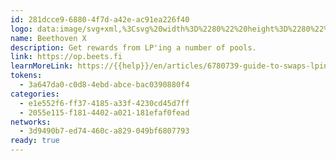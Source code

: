 ```yaml
---
id: 281dcce9-6880-4f7d-a42e-ac91ea226f40
logo: data:image/svg+xml,%3Csvg%20width%3D%2280%22%20height%3D%2280%22%20viewBox%3D%220%200%2080%2080%22%20fill%3D%22none%22%20xmlns%3D%22http%3A%2F%2Fwww.w3.org%2F2000%2Fsvg%22%3E%0A%3Cpath%20d%3D%22M55.5079%2054.3744L54.394%2055.5367L53.3468%2056.7465L52.1594%2057.8376L51.6375%2058.2409L50.7128%2058.9286L49.8336%2059L49.2382%2058.8101L48.289%2058.1458L46.9334%2057.1023L45.4378%2055.513L44.4886%2054.4456L43.063%2052.7852L41.711%2051.4568L40.9019%2050.935L40.2364%2050.674L39.5709%2050.8163L38.5026%2051.5042L37.9107%2052.121L36.8389%2053.0698L34.0613%2056.3194L32.944%2057.3394L32.352%2057.9562L31.2837%2058.7625L30.2855%2058.8338L29.1436%2058.2409L27.7216%2056.8651L26.0087%2055.086L24.9895%2053.9711L23.3748%2052.6665L22.352%2051.5517L22.0193%2050.9587L21.3328%2049.8913L21.2592%2048.895L22.0438%2047.8039L23.0875%2046.5942L24.0858%2045.4319L26.9369%2042.9175L27.8616%2041.8264L28.2679%2041.4231L28.9299%2040.2134L28.8599%2039.2172L28.0998%2038.3632L23.613%2033.9987L22.5902%2032.8839L21.9737%2032.2908L21.2137%2031.0337L21%2030.0374L21.711%2029.0174L22.2329%2028.3296L23.4203%2027.2384L24.5376%2026.3608L25.655%2025.3408L27.1751%2023.5143L28.4326%2022.4944L29.5744%2021.7353L30.5692%2021.6642L31.592%2022.3758L33.2767%2024.0362L35.3923%2026.3371L37.7671%2028.377L38.7163%2029.0412L39.3327%2029.3733L40.1418%2029.2309L40.9965%2028.6142L41.9948%2027.7366L42.9194%2026.6454L45.4869%2023.7278L47.1471%2022.0437L48.1454%2021.2846L48.9545%2021L49.5464%2021.0474L50.282%2021.6404L50.8284%2022.0437L51.7811%2023.1111L53.2767%2024.9613L54.3695%2026.005L56.0543%2027.3807L57.6235%2028.8988L58.2399%2029.7528L58.4536%2030.4881L58.2644%2031.2234L57.599%2032.1722L55.3432%2034.4731L54.2259%2035.4931L52.5622%2036.9163L51.7075%2037.9363L51.1856%2038.4818L50.6637%2039.4306L50.4746%2040.166L50.6883%2040.759L51.3047%2041.6129L52.9439%2043.2022L56.6708%2046.4281L57.6935%2047.5429L58.1699%2048.136L58.9299%2049.1322L59%2050.2708L58.408%2051.5517L57.2907%2052.714L55.5814%2054.3507L55.5079%2054.3744ZM28.0053%2027.0012L28.4816%2027.8551L28.5272%2027.2621L28.3135%2026.9301L27.9807%2027.0012H28.0053ZM25.035%2030.583V30.4407L24.7022%2030.3695V30.5118L24.9159%2030.7016L25.0595%2030.5593L25.035%2030.583ZM26.7688%2029.8951V29.6342H26.5096L26.366%2029.7765L26.4361%2029.8476V29.99L26.6498%2030.0611L26.7933%2029.9188L26.7688%2029.8951ZM27.767%2029.1361V28.9937H27.5079L27.4343%2029.0649V29.2072H27.697L27.767%2029.1361ZM27.2452%2029.9425V30.3458L27.5289%2030.6067L29.2627%2029.9188L27.578%2029.6105L27.2452%2029.9425ZM26.3905%2031.4843L26.5096%2031.0811L26.4361%2031.01L26.2224%2030.9388L25.9632%2031.1997V31.603L26.366%2031.4606L26.3905%2031.4843ZM29.2872%2028.0924V28.3533L29.5744%2028.4719L29.8336%2028.2109L29.5009%2028.0212L29.3117%2028.0924H29.2872ZM29.5009%2029.2309L29.1681%2028.8988L28.8354%2028.8277L28.9089%2029.4207L29.3818%2029.4918L29.5009%2029.2309ZM27.8616%2032.2671L28.5272%2032.3857L28.1944%2031.9113L27.648%2031.5081L27.578%2031.176L27.1016%2030.8439L27.4588%2031.5792H27.6024L27.8862%2032.2434L27.8616%2032.2671ZM27.0561%2032.1485L26.8424%2031.9587L26.4361%2032.1011L26.5096%2032.4332L26.6988%2032.5043L27.0315%2032.1722L27.0561%2032.1485ZM28.7163%2030.7253L28.7898%2031.1997H29.3363L29.2872%2031.7927L29.69%2031.2472L28.7408%2030.7253H28.7163ZM30.1173%2029.8476L30.0473%2030.1797L31.2592%2030.4407V30.2983L30.31%2029.7765L30.1173%2029.8476ZM30.6182%2031.9113L31.021%2031.2472L30.6182%2030.583H30.4746L30.4045%2030.5118L30.0718%2030.4407L29.8826%2030.7727L30.6428%2031.9113H30.6182ZM27.7426%2033.0973L28.3625%2033.548L28.2189%2033.1448L28.0053%2032.955L27.7426%2033.0973ZM31.662%2030.1797L31.6165%2030.9151L31.9702%2031.6504L32.303%2031.5792L32.5657%2030.9151L32.1629%2030.2509L31.6865%2030.1797H31.662ZM29.0981%2032.955H28.9545L28.8844%2033.1685L29.0981%2033.3582L29.3573%2033.2159L29.0981%2032.955ZM28.8599%2034.8289L28.5272%2034.6391L29.0491%2033.6903L27.9807%2033.975L28.3835%2034.7815L28.8599%2034.8526V34.8289ZM32.5412%2029.8239L33.1576%2030.9625L33.3012%2031.6267L32.7093%2032.2434L30.8318%2032.528L30.7128%2032.9313L30.9965%2033.4531L31.8756%2033.2397L31.8056%2032.9076L32.1383%2032.6941L32.7548%2033.2871L33.4903%2033.2159L33.6095%2032.955L33.4693%2032.6941L33.2067%2032.8364L32.993%2032.6467L33.6585%2031.4369L33.5884%2031.1048L33.9177%2030.4881L32.5657%2029.8476L32.5412%2029.8239ZM30.4991%2032.4569H30.2364L30.1664%2032.789L30.38%2032.9787L30.4991%2032.4332V32.4569ZM30.2609%2033.9275L30.5937%2033.8564L30.7373%2033.9987L31.8756%2033.9275V33.6666L30.0017%2033.548L29.8091%2034.0224L29.9527%2034.1647H30.2154L30.2855%2033.9513L30.2609%2033.9275ZM30.2154%2035.2084L30.0718%2034.9475L30.1419%2034.6154L29.8091%2034.4257H29.4063L28.6708%2035.3033L28.8144%2035.4456H30.0228L30.2154%2035.2321V35.2084ZM30.951%2034.4731L30.8774%2034.9475L30.5482%2035.161V35.4219H30.8074L31.3293%2034.8763V34.3308L30.9264%2034.4731H30.951ZM38.289%2046.3569L38.4081%2045.5505L38.8844%2045.2184L38.5517%2044.8863L38.0753%2045.0998L38.1454%2045.1709L37.8862%2045.0523L37.8161%2044.4593L38.0052%2044.3882L38.1243%2043.8426L37.8616%2043.724L37.5289%2043.9375L37.3853%2043.7952L37.4589%2043.724L37.1961%2043.4631L37.3853%2043.2496L37.3153%2043.0598L38.0508%2042.3245L38.3835%2042.5143L38.5271%2042.3719V42.111L38.3135%2042.0399L38.4571%2041.8976L38.3835%2041.4231L38.0508%2041.4943L37.718%2041.8264L37.5044%2041.6366V41.3757L37.8371%2041.1622V40.759L37.4833%2040.4269L37.7426%2040.0236L37.5534%2040.3557L38.2434%2041.0199L38.3835%2040.8776L38.3135%2040.5455L38.0508%2040.2846V39.6204L38.4326%2039.0748H38.8354L39.2382%2038.7902L39.5709%2038.8614V39.4069L39.5254%2039.4781H39.3818V39.6204L39.4519%2039.6916L39.7846%2039.6204L39.9982%2039.9525L39.3573%2041.4231L39.5464%2041.352L39.4763%2041.4231L39.4063%2041.6129L39.7391%2041.5417L39.8091%2041.4706V41.3283L39.7391%2041.2571H39.5955L40.2609%2040.7115H40.5237L41.2592%2041.1622L41.3293%2041.8976L41.8056%2041.9687L41.8756%2041.7552H42.1384L42.2785%2041.8738L42.8739%2041.6603L42.8004%2041.3283L40.3801%2040.0236L40.2364%2039.2172L40.7583%2038.1497L40.6182%2037.7465L40.1418%2037.6753L39.7391%2037.96L39.1191%2036.5605L38.4571%2036.9637L37.8371%2036.3707H37.697L37.7671%2036.181L38.2434%2035.9675L38.5026%2035.4219L38.4326%2035.3508V35.2084L38.289%2035.0661L38.8108%2034.9238L38.4781%2034.734L38.1454%2034.9475L37.7426%2034.4257L37.056%2033.6429L37.1016%2032.6467L36.7688%2032.3146L37.0315%2031.9113L36.6252%2031.7927L36.296%2032.0062H36.1524L35.8896%2031.7453L35.7496%2031.2234L35.4869%2031.6267L35.7005%2032.5043L34.4886%2032.9313L34.7023%2033.121L36.0332%2033.2397L36.296%2033.5006L33.6095%2033.4057L33.4903%2033.8089L32.7548%2034.4257L33.1121%2035.6828L33.9912%2035.6117L34.3941%2035.8726L33.1821%2036.2996L33.2557%2036.6316L32.8494%2037.2958L31.711%2037.9125L31.3783%2037.8414L30.8318%2037.3195L30.9019%2036.9875L31.2347%2036.9163L31.4238%2036.7028V36.4419L30.4746%2036.5842V35.92L30.4045%2035.8489L29.9282%2035.92L29.739%2036.1335H29.4764L29.3573%2036.4182L31.5429%2038.6716L31.7356%2038.4581L32.2575%2038.3158L32.1383%2038.719L32.5657%2040.0474L32.9685%2039.7627L32.6848%2038.8376L32.8038%2038.5767L32.7303%2037.9837L33.4693%2037.106L34.0613%2037.1535L34.324%2036.7503L34.4641%2036.8926L35.1296%2036.347L35.3187%2035.754L35.1786%2035.3508L34.8459%2035.2796L34.7758%2035.2084L35.2242%2034.1884L35.8196%2033.975L36.1033%2034.4968L35.9142%2034.8289H35.6515L35.5114%2034.9712L37.648%2035.2084L37.718%2035.1373L37.8616%2035.3982L37.5989%2035.5405L37.4098%2035.8726L37.4833%2035.9438L37.2207%2036.2047V36.4656L37.1016%2036.6079H36.0332L35.4378%2037.106L35.7706%2037.4381L35.9142%2037.96L36.2469%2038.1497L36.5797%2038.0786L36.8389%2037.8177V37.6753L37.1716%2037.7465L37.4343%2037.4856L37.2907%2036.8214L37.6235%2036.6079L37.697%2036.4182L38.0998%2037.2247L38.0508%2037.96L37.5989%2038.4344H36.2715L36.0088%2038.8614L36.4115%2039.3832L36.7443%2039.4544L36.2224%2039.5967L35.6059%2039.0037L35.2031%2039.146L34.9404%2039.5492L34.5377%2039.6916L34.3941%2039.4306L34.8459%2038.4107L33.634%2038.553L33.5639%2038.3632H33.3012L33.2312%2038.5767L33.4903%2038.6953L33.704%2039.1697L33.634%2039.5018L33.7776%2039.7627L33.9667%2039.8339L33.9177%2040.9724L35.035%2039.6916L36.0332%2039.8813L35.8896%2040.0236V40.166L35.4168%2040.0948L34.7513%2040.7827L35.035%2041.4469L34.965%2041.6366L34.5622%2041.9213L34.4431%2042.3245L34.9895%2042.4431L35.4378%2041.9687H35.5814L35.8652%2042.3719L35.7951%2042.8463L35.2732%2043.131L35.6059%2043.3208L36.0788%2043.1073L36.296%2043.5817L35.9632%2044.0561L35.8896%2043.9849L35.7005%2044.0561L35.2977%2043.9375L34.8914%2044.0798L34.5622%2043.7477L34.2294%2043.9612L34.3695%2044.2221L34.7023%2044.4119L34.4431%2045.6216L33.9667%2045.5505L33.7776%2046.0249L34.7758%2045.5505L34.8214%2044.9575L35.0105%2044.8863L34.9404%2044.5542L34.6778%2044.4356L34.9404%2044.1747L35.3433%2044.2933L35.676%2044.0798L35.2732%2044.6254L35.3433%2045.503L35.5569%2045.6928L35.7496%2045.4793L35.8196%2045.0049L35.9632%2044.8626L36.296%2045.0523L36.4851%2044.8389L36.4115%2044.5068L36.6042%2044.4356L36.8179%2044.5068L36.8879%2045.0998L36.6988%2045.1709L36.366%2045.7877L35.5114%2046.1435L35.2487%2046.5467L35.9842%2046.3332L36.4606%2046.9262L37.2697%2046.7839L37.3853%2046.523L37.718%2046.4518V46.7127H37.9807L38.2434%2046.4281L38.289%2046.3569ZM33.8722%2032.3146L33.8021%2032.5043L34.0158%2032.6941H34.1559L34.0158%2032.2908H33.8722V32.3146ZM31.8301%2035.4931L31.9002%2035.6828L32.0893%2035.754L32.352%2035.4931V35.2321L32.1383%2035.161L31.8756%2035.3033L31.8056%2035.5168L31.8301%2035.4931ZM35.7951%2035.8963L36.0578%2036.0149L36.317%2035.8726L36.3905%2035.6828L36.0578%2035.4931L35.725%2035.7066L35.7951%2035.8963ZM43.4203%2029.3021L43.2312%2029.6342L43.3012%2029.9663L44.0368%2029.4918L43.8932%2029.2309L43.4203%2029.3021ZM44.275%2028.8277L44.2049%2029.0412L44.4186%2029.2309H44.5587L44.7023%2029.0886L44.4396%2028.8277H44.2995H44.275ZM47.077%2038.292L47.2206%2038.1497L47.6935%2038.0786L47.8862%2037.8651L46.6007%2037.8177L46.0543%2036.6316L45.8196%2038.2446L45.5569%2038.5055L45.2732%2037.0349L45.6515%2036.2284L45.5815%2035.754L44.6322%2034.8289L43.3713%2035.1847V36.1098L43.1121%2036.513L42.6847%2035.3033L41.662%2034.8526L40.9019%2033.7141L41.091%2033.5006L41.021%2033.3108L41.2102%2032.9787L41.9457%2032.9076L41.8756%2033.2397L42.1384%2033.5006L42.4711%2033.4294L42.3275%2032.5043L43.063%2032.4332L42.993%2031.9587L42.7793%2031.769V31.5081L42.4466%2031.3183L42.2574%2031.6504L41.9948%2031.7927L41.1401%2032.2671L40.8074%2033.1448L40.1418%2033.548L40.3555%2033.7378L40.4991%2034.2596L40.4256%2034.3308L40.0928%2034.141L38.7653%2034.568L39.049%2034.9712L40.9264%2034.8052L41.6129%2035.327L41.7566%2036.1335L42.2329%2036.4656L42.0893%2036.6079L42.6357%2037.2721L43.2312%2037.4618L43.634%2037.3195L43.704%2036.9875L43.7741%2036.9163L44.8459%2037.4381L44.986%2037.96L44.4641%2038.3632L44.2049%2038.1023V37.8414L43.9177%2037.7228L43.6795%2039.5967L44.2259%2040.1185L44.3695%2039.9762H44.5131L45.3678%2039.2172L45.9142%2039.3357L46.7688%2038.98L46.9825%2039.1697H47.1261L47.2452%2038.7665L47.028%2038.4344L47.1016%2038.3632V38.2209L47.077%2038.292ZM31.5429%2043.6528L32.4221%2044.2458H32.5657L32.6357%2044.1747L33.4448%2045.2421L33.634%2045.3132L33.8231%2045.2421L33.063%2043.3208L33.1821%2042.9175L32.7093%2042.5854L32.2575%2043.0598L32.5166%2043.1784L32.7794%2043.0361L32.8494%2043.1073L32.3275%2043.3919L32.2575%2043.3208L32.1139%2043.4631V43.3208L32.0438%2043.3919L31.711%2043.3208L31.4974%2043.131L31.5674%2042.9175L31.3783%2042.8463L31.1891%2042.9175L30.9264%2043.8663L31.2592%2043.9375L31.5219%2043.6766L31.5429%2043.6528ZM46.6497%2027.4519V27.5942L46.7933%2027.7366L46.9825%2027.8077L47.0526%2027.7366V27.5942L46.9825%2027.5231L46.6497%2027.4519ZM43.4904%2030.7016V32.0299L43.704%2032.2197L44.5587%2031.7453L44.4886%2031.4132L43.5394%2030.6304L43.4659%2030.7016H43.4904ZM45.0105%2029.9425L44.1558%2030.2983L44.0368%2030.8439L44.3695%2030.5118L44.7723%2030.9151L45.3187%2031.0337L45.035%2029.9663L45.0105%2029.9425ZM40.1173%2035.3508L39.7846%2035.161L39.1191%2035.5642L39.1926%2035.754L39.4519%2035.8726L40.0473%2035.5405L40.1173%2035.3508ZM47.8371%2026.8826L47.9072%2027.0724L48.2399%2027.0012L48.5727%2026.6691L48.8354%2026.7877L49.1681%2026.7166L48.4326%2026.2659L47.8371%2026.8826ZM33.704%2041.9213L34.1804%2041.8501L33.9667%2041.518L33.704%2041.3994V41.945V41.9213ZM47.0526%2028.7565L46.8389%2028.4244H46.4361V28.5668L46.7688%2029.0412L47.028%2028.7803L47.0526%2028.7565ZM29.62%2046.523L30.0718%2045.9062L29.739%2045.8351L29.669%2045.9062H29.5254L29.1927%2046.1197L29.2627%2046.4518L29.5954%2046.523H29.62ZM47.9317%2028.2821L48.0753%2028.1398L47.7425%2027.8077H47.3398L47.4799%2028.2109L47.9562%2028.4007V28.2584L47.9317%2028.2821ZM46.0543%2029.1123L45.8651%2029.3258V29.5867L46.387%2029.0412L46.0543%2029.1123ZM31.3293%2044.8863L31.3783%2044.2933L30.5937%2044.9812L30.7373%2045.2421H30.9965L31.3293%2044.91V44.8863ZM25.725%2050.508L25.655%2050.1759H25.5114L25.3923%2050.4368L25.606%2050.6266L25.7496%2050.4843L25.725%2050.508ZM45.8651%2029.7053L45.4133%2030.3221L46.0788%2029.9188L45.8651%2029.7291V29.7053ZM33.3958%2043.4631L34.2049%2043.0598L34.4641%2042.5143L34.0613%2042.2533L33.5394%2042.6566L33.4203%2043.4631H33.3958ZM44.6533%2033.2871L44.5131%2033.0262L44.1804%2032.955L44.0368%2032.8127H43.8932L43.8231%2032.4806L43.4904%2032.5517L43.4203%2032.8839L44.4396%2033.4769L44.6322%2033.2634L44.6533%2033.2871ZM40.951%2036.0149L40.6182%2036.0861L40.4256%2036.2996L40.1664%2036.181L39.9037%2036.3233L39.6445%2036.9875L39.9037%2037.106L40.1664%2036.8451L41.1856%2037.4381L41.091%2036.1573L41.2837%2036.0861V35.8251L41.0666%2035.754L40.951%2036.0149ZM27.8161%2049.5118L27.7426%2049.1796L27.2207%2049.322L27.1016%2049.5829L27.1751%2049.7727H27.4343L27.8406%2049.488L27.8161%2049.5118ZM36.9124%2039.6204L37.1961%2040.1422L36.937%2040.2846L36.3415%2040.2371L36.937%2039.6204H36.9124ZM47.3608%2029.3021V29.4444L46.6988%2029.7291L46.5797%2030.5355L48.0998%2029.1123L47.3608%2029.3258V29.3021ZM29.4553%2047.5429L29.9282%2047.9936H30.1909L30.7373%2048.5155L33.2557%2046.3332L33.3713%2045.6691L31.7356%2047.4955H31.3293L30.9965%2047.1634L31.1891%2046.8314L30.6428%2046.4281L29.4553%2047.5192V47.5429ZM32.0438%2045.0286L32.1139%2045.2184L32.4466%2045.1472L32.5166%2044.9337L32.2575%2044.6728L32.0683%2045.0049L32.0438%2045.0286ZM45.6515%2031.342H45.7951L46.0543%2031.0574V30.9151L45.8406%2030.8439L45.5815%2031.1048L45.6515%2031.2946V31.342ZM45.3923%2032.0062L44.986%2031.7453L44.7969%2031.9587V32.2197L45.0105%2032.2908L45.1541%2032.5517L44.8914%2033.3582L45.1051%2033.9513H45.2487L45.3187%2033.8801L45.4378%2032.0062H45.3923ZM43.8231%2034.1647L43.7531%2033.975L43.5604%2033.9038L43.3012%2034.0461V34.1884L43.5849%2034.4494H43.7285L43.8476%2034.1884L43.8231%2034.1647ZM26.6498%2051.3857L26.9825%2051.4568L27.4343%2050.9824L27.3643%2050.9112H27.2207L27.0805%2051.0535L26.6042%2051.1247V51.3857H26.6498ZM49.0946%2028.3533L49.0245%2028.5431L49.1681%2028.6854H49.4273V28.4244L49.2872%2028.2821L49.2136%2028.3533H49.0736H49.0946ZM49.8791%2027.6654L50.4746%2027.7128L50.8073%2027.4994V27.357L50.6637%2027.2147L49.8547%2027.6179L49.8791%2027.6654ZM31.9247%2046.3807L32.1839%2046.4993V46.3569L31.9702%2046.0249L31.8301%2046.1672L31.9002%2046.3569L31.9247%2046.3807ZM51.1401%2026.5268L51.0666%2026.8589H51.3292L51.3993%2026.5268H51.1401ZM26.9615%2051.3382V51.4805L26.8879%2051.4094L26.9615%2051.3382ZM26.6287%2052.3345L26.5552%2052.1447L26.4151%2052.0024L26.0823%2052.2159L26.2959%2052.4056H26.5552L26.6287%2052.3345ZM49.0736%2029.1598H48.6673L48.408%2029.4444L49.0946%2031.3183L49.4063%2029.5156L49.0736%2029.1835V29.1598ZM29.8581%2049.1559L29.9282%2048.9425L29.8581%2048.8713H29.5954V49.0136L29.5254%2049.0848L29.8581%2049.1559ZM38.8354%2040.332L38.3135%2040.6166L38.7163%2041.2808L38.7898%2041.352L39.049%2041.0911L39.1681%2039.3595L38.6462%2039.7627L38.8599%2040.3557L38.8354%2040.332ZM46.2224%2032.196L45.8897%2032.4094L46.2224%2032.5992L46.5552%2032.3857L46.2224%2032.196ZM47.8862%2031.2946H47.2206L47.6935%2031.6267L48.359%2030.6779L47.8862%2030.749V31.2946ZM47.7425%2035.3745H47.4799L46.7933%2034.8526L46.7198%2034.1173L46.317%2033.5954L46.4361%2032.789L45.5569%2033.0024L45.627%2033.8801H46.0333L46.2469%2034.2122L45.6515%2034.8289L45.7251%2035.5642L46.0543%2035.754L46.2469%2035.5405L46.1033%2035.2796L46.2924%2035.0661H46.5552L47.5745%2035.7777L47.9072%2035.5642L48.5727%2035.9675L49.2136%2034.6154L47.6935%2035.3745H47.7425ZM29.5254%2050.2708L30.0473%2050.1285L30.1664%2049.8675L29.7636%2049.6066L29.5744%2049.6778L29.3818%2050.0099L29.5254%2050.2708ZM49.8091%2029.3258V29.5867H49.9527L50.0228%2029.6579L50.0928%2029.5867V29.4444L49.8336%2029.3258H49.8091ZM42.3275%2040.2609L42.8739%2040.5218L43.2066%2040.9962L43.7531%2041.1148L44.0858%2040.9013L44.2259%2041.4231H44.3695L44.4396%2041.352V41.0911L44.2259%2040.759L44.2995%2040.6878L43.704%2040.4981L43.5604%2040.2371H43.3012L43.2312%2040.166L43.1576%2040.2371L42.4921%2039.9762L42.2084%2039.573V38.7665L41.662%2038.2446L41.4729%2038.5767L41.3293%2038.4344H41.1856L41.1156%2038.7665H40.8529L40.7373%2039.573L41.2102%2039.7627L41.5429%2039.5492L41.4729%2039.3595L41.662%2039.146L42.2084%2040.2134L41.662%2040.0948L41.9948%2040.6878L42.2574%2040.5455L42.3275%2040.2134V40.2609ZM29.1436%2051.3382V51.1959L28.9299%2051.1247L28.7408%2051.3382V51.4805L29.1436%2051.3382ZM48.5026%2032.0062L48.1699%2031.8164L47.1016%2032.6229L47.7671%2033.0262L48.4326%2032.6229V32.4806L48.5026%2032.4094V32.0062ZM33.704%2047.4481L33.3012%2046.9262L32.3765%2047.7327L32.6357%2047.8513L33.2312%2047.3769L33.704%2047.4481ZM34.9895%2047.3532L34.8459%2046.5467L33.9667%2046.4993L34.8459%2047.4955L34.9895%2047.3532ZM38.93%2042.0873L39.0035%2041.6129H38.8599L38.6707%2041.945L38.93%2042.0636V42.0873ZM49.5709%2030.9151L49.5009%2031.1048L49.5709%2031.2946L49.7601%2031.3657L50.1664%2031.0811L50.2364%2030.749L49.9037%2030.6779L49.5709%2030.8913V30.9151ZM37.7426%2043.3208L38.289%2043.4393L38.6918%2044.2458L38.8844%2044.317L39.0245%2044.1747L39.2382%2044.5068L39.4308%2044.5779L39.7145%2045.3844L40.5937%2045.5742L38.8108%2043.4631L39.2872%2043.2496L39.3573%2043.3208L40.4256%2042.8938L40.2364%2043.4868L41.1646%2042.7989V42.6566L41.6375%2042.4431L39.5464%2041.9924L39.1436%2041.5892L39.2172%2042.1822L39.0736%2042.3245L39.0035%2042.6566L37.7426%2043.2733V43.3208ZM31.0701%2050.0336L31.3293%2050.1522L31.9247%2049.8201V49.2745L31.5219%2049.8201H31.2592L31.0701%2050.0336ZM42.8984%2038.1735L43.0385%2038.4344L43.1821%2038.5767L43.5149%2038.2446L43.3713%2037.9837L43.0385%2037.9125L42.9194%2038.1735H42.8984ZM49.3082%2032.2671L48.979%2032.0774H48.8354L48.6918%2032.2197L48.6463%2033.2159L48.7163%2033.2871H48.8599L49.3082%2032.2671ZM28.3625%2053.7577L28.4326%2053.5679L28.3625%2053.4967L28.0298%2053.4256V53.6865L28.3625%2053.7577ZM48.7863%2034.141L48.9054%2033.7378L48.359%2033.6192L47.3608%2033.975L47.5044%2034.3782L48.1699%2034.6391L48.7618%2034.1647L48.7863%2034.141ZM39.9772%2041.8264L40.3065%2041.7552L40.4991%2041.5417L40.2855%2041.352L39.9527%2041.5654V41.8264H39.9772ZM33.9177%2048.4681V48.3257L33.8476%2048.2546L33.5149%2048.1834L33.3257%2048.3969L33.5884%2048.5155L33.9177%2048.4443V48.4681ZM50.6883%2031.2472L50.5692%2031.5081L50.8284%2031.769L50.972%2031.6267L51.042%2031.1523L50.7128%2031.2234L50.6883%2031.2472ZM44.8669%2037.3433L44.7969%2037.4144V37.2721L44.8669%2037.3433ZM46.6497%2036.0386L46.7198%2035.9675L46.5307%2035.8963L46.1979%2036.2284L46.6743%2036.1573V36.0149L46.6497%2036.0386ZM33.2312%2049.6541L32.8984%2049.8675L33.1576%2050.1285L33.704%2050.2471L34.2294%2049.8438L33.3012%2049.9861L33.2312%2049.6541ZM30.9965%2053.307V52.9037L30.7828%2052.5717L30.38%2052.453L30.1909%2052.7852L30.4045%2052.9749H30.6638L30.9965%2053.307ZM36.1524%2047.6141L35.8896%2047.3532H35.6305L35.4378%2047.5667L36.1769%2047.6141H36.1524ZM34.7513%2048.4918L34.4185%2048.7053L34.2995%2048.9662L34.3695%2049.0373H34.5131L34.7023%2048.8239L34.7758%2048.4918H34.7513ZM44.345%2039.8576L44.275%2039.9287L44.2049%2039.8576H44.345ZM41.5429%2044.7677L41.9948%2044.151L40.9019%2043.3682V43.9138L41.5184%2043.9612L41.5919%2044.0324L41.5429%2044.7677ZM30.4291%2055.4893L30.4991%2055.2995L30.3555%2055.0386L30.2855%2054.8488L30.1419%2054.9911V55.5367H30.4291V55.4893ZM43.1121%2042.3482L42.8984%2042.2771L42.6357%2042.4194L42.5657%2042.6329L42.7058%2043.0361L44.0368%2043.1547V43.0124L43.0876%2042.3482H43.1121ZM43.1576%2045.0286L43.6095%2044.151L43.063%2043.2259H42.5167L42.2574%2043.6291L42.993%2044.3645L43.1331%2045.0286H43.1576ZM40.3065%2046.8788L40.1664%2046.4755L39.8336%2046.1435L39.5009%2046.3569L40.3065%2046.8788ZM40.7373%2048.6104L40.4501%2048.2071L40.972%2047.6616L41.091%2047.116L39.7636%2047.4006V47.6616L40.0473%2047.9225L40.1909%2048.4443L40.7373%2048.5629V48.6104ZM41.5184%2046.4518L41.2592%2046.1909L40.9264%2046.4044L41.2592%2046.7365H41.5184V46.4755V46.4518ZM44.6077%2042.8701L44.8214%2044.6728L45.2942%2044.6017L45.676%2043.7952L45.1296%2042.9887L44.5832%2042.8701H44.6077ZM46.7443%2046.7839L46.8634%2046.3807L46.7198%2046.1197L46.387%2046.1909L46.1278%2046.0723L46.9825%2044.5305L46.8389%2044.1272L47.3608%2043.3208L45.7461%2042.3957L45.8897%2043.0598L46.2224%2043.3919L46.5797%2044.6491L44.2504%2045.9537L43.3713%2045.7639L43.5849%2046.9025L44.6533%2046.7602L44.5832%2046.2858L45.1051%2046.0012L45.7251%2046.8551L46.7198%2046.7839H46.7443ZM43.0385%2045.9537L42.9685%2045.6216H42.7058L42.5867%2046.0249L42.8004%2046.3569L43.063%2045.9537H43.0385ZM44.6077%2047.4718V47.2109L44.0613%2047.0923L43.5394%2047.3769L42.2574%2047.0686L42.0648%2047.282L42.2084%2047.8039H42.4711L42.993%2047.4006L43.2522%2047.6616L44.5832%2047.5192L44.6077%2047.4718ZM42.4921%2049.1085L42.352%2048.302L41.9457%2048.0411H41.5429L41.4238%2048.4443L41.3538%2048.3732L40.951%2048.7764L40.6182%2048.8476L40.4991%2049.1085L40.7128%2049.2983H42.3275L42.5167%2049.0848L42.4921%2049.1085ZM43.9667%2048.6815V48.0174H43.8231L43.4904%2048.2309L43.4203%2048.5629L43.2767%2048.7053V48.8476L42.8739%2048.9899V49.3931L43.2066%2049.4643L43.3958%2049.1322H43.5394L43.9422%2048.729L43.9667%2048.6815ZM47.6235%2046.1672L47.5534%2045.6928L47.2907%2045.5742L47.2206%2045.7639L47.2907%2045.9537L47.6235%2046.1435V46.1672ZM44.6533%2049.2271L44.5832%2049.4168L44.7268%2049.6778L44.916%2049.749L45.2487%2049.4168L45.1786%2049.2271L44.916%2049.1085L44.6533%2049.2508V49.2271ZM45.3678%2052.0261L45.4869%2051.7652L45.1996%2051.3619L45.9142%2050.2233H44.4396L44.2995%2049.9861H44.0368L43.9177%2050.2708L44.2504%2050.4605L44.3205%2050.7926L44.5832%2051.0535L44.3205%2051.4568L44.5341%2051.7889L45.3433%2052.0498L45.3678%2052.0261ZM47.2452%2046.8551L47.3152%2047.0449L47.5745%2047.1634L47.9072%2047.0923L48.0998%2046.8788L47.6235%2046.5467L47.2206%2046.8314L47.2452%2046.8551ZM46.9124%2051.5517L46.9825%2051.3382L46.9124%2051.1485L46.6497%2051.0298L46.2469%2051.3145L46.317%2051.5042L46.5797%2051.6228L46.9124%2051.5517ZM49.7846%2051.0535L49.3818%2050.5317L48.8599%2050.674L47.1962%2052.2396V52.6428L47.4098%2052.8326L49%2051.0773L49.4063%2051.1959L49.8091%2051.0535H49.7846ZM51.042%2049.8913L51.1156%2049.5592L50.7128%2049.1559L50.38%2049.2271L50.3065%2049.5592L50.5201%2049.8913L50.7829%2050.0099L51.042%2049.8675V49.8913ZM50.282%2053.5205L49.8791%2052.714V51.9075L49.2872%2052.7852L50.0473%2053.6391L50.3065%2053.4967L50.282%2053.5205ZM48.4781%2054.5404V54.3981L48.3345%2054.2558L48.0018%2054.4693L48.0753%2054.659L48.2644%2054.7302L48.4536%2054.5167L48.4781%2054.5404ZM51.8021%2052.0972L51.9947%2052.0261V51.8838L51.9212%2051.8126L51.7321%2051.7414L51.4728%2051.8838L51.8021%2052.0735V52.0972ZM49.1926%2056.1536L49.049%2055.7502L48.5727%2055.5604L48.979%2056.2246H49.1191L49.1926%2056.1536ZM53.9422%2050.7452L53.8231%2051.0061L53.9632%2051.4094L54.1559%2051.3382L54.2259%2051.1485V50.8875L54.0823%2050.7452H53.9422ZM50.8529%2055.1334L51.042%2054.8014L50.972%2054.6116H50.8284L50.6393%2054.9437L50.7128%2055.1334H50.8529Z%22%20fill%3D%22%23FF0000%22%2F%3E%0A%3Cg%20opacity%3D%220.26%22%20filter%3D%22url(%23filter0_f_69_8629)%22%3E%0A%3Cpath%20d%3D%22M57.5079%2050.3744L56.394%2051.5367L55.3468%2052.7465L54.1594%2053.8376L53.6375%2054.2409L52.7128%2054.9286L51.8336%2055L51.2382%2054.8101L50.289%2054.1458L48.9334%2053.1023L47.4378%2051.513L46.4886%2050.4456L45.063%2048.7852L43.711%2047.4568L42.9019%2046.935L42.2364%2046.674L41.5709%2046.8163L40.5026%2047.5042L39.9107%2048.121L38.8389%2049.0698L36.0613%2052.3194L34.944%2053.3394L34.352%2053.9562L33.2837%2054.7625L32.2855%2054.8338L31.1436%2054.2409L29.7216%2052.8651L28.0087%2051.086L26.9895%2049.9711L25.3748%2048.6665L24.352%2047.5517L24.0193%2046.9587L23.3328%2045.8913L23.2592%2044.895L24.0438%2043.8039L25.0875%2042.5942L26.0858%2041.4319L28.9369%2038.9175L29.8616%2037.8264L30.2679%2037.4231L30.9299%2036.2134L30.8599%2035.2172L30.0998%2034.3632L25.613%2029.9987L24.5902%2028.8839L23.9737%2028.2908L23.2137%2027.0337L23%2026.0374L23.711%2025.0174L24.2329%2024.3296L25.4203%2023.2384L26.5376%2022.3608L27.655%2021.3408L29.1751%2019.5143L30.4326%2018.4944L31.5744%2017.7353L32.5692%2017.6642L33.592%2018.3758L35.2767%2020.0362L37.3923%2022.3371L39.7671%2024.377L40.7163%2025.0412L41.3327%2025.3733L42.1418%2025.2309L42.9965%2024.6142L43.9948%2023.7366L44.9194%2022.6454L47.4869%2019.7278L49.1471%2018.0437L50.1454%2017.2846L50.9545%2017L51.5464%2017.0474L52.282%2017.6404L52.8284%2018.0437L53.7811%2019.1111L55.2767%2020.9613L56.3695%2022.005L58.0543%2023.3807L59.6235%2024.8988L60.2399%2025.7528L60.4536%2026.4881L60.2644%2027.2234L59.599%2028.1722L57.3432%2030.4731L56.2259%2031.4931L54.5622%2032.9163L53.7075%2033.9363L53.1856%2034.4818L52.6637%2035.4306L52.4746%2036.166L52.6883%2036.759L53.3047%2037.6129L54.9439%2039.2022L58.6708%2042.4281L59.6935%2043.5429L60.1699%2044.136L60.9299%2045.1322L61%2046.2708L60.408%2047.5517L59.2907%2048.714L57.5814%2050.3507L57.5079%2050.3744ZM30.0053%2023.0012L30.4816%2023.8551L30.5272%2023.2621L30.3135%2022.9301L29.9807%2023.0012H30.0053ZM27.035%2026.583V26.4407L26.7022%2026.3695V26.5118L26.9159%2026.7016L27.0595%2026.5593L27.035%2026.583ZM28.7688%2025.8951V25.6342H28.5096L28.366%2025.7765L28.4361%2025.8476V25.99L28.6498%2026.0611L28.7933%2025.9188L28.7688%2025.8951ZM29.767%2025.1361V24.9937H29.5079L29.4343%2025.0649V25.2072H29.697L29.767%2025.1361ZM29.2452%2025.9425V26.3458L29.5289%2026.6067L31.2627%2025.9188L29.578%2025.6105L29.2452%2025.9425ZM28.3905%2027.4843L28.5096%2027.0811L28.4361%2027.01L28.2224%2026.9388L27.9632%2027.1997V27.603L28.366%2027.4606L28.3905%2027.4843ZM31.2872%2024.0924V24.3533L31.5744%2024.4719L31.8336%2024.2109L31.5009%2024.0212L31.3117%2024.0924H31.2872ZM31.5009%2025.2309L31.1681%2024.8988L30.8354%2024.8277L30.9089%2025.4207L31.3818%2025.4918L31.5009%2025.2309ZM29.8616%2028.2671L30.5272%2028.3857L30.1944%2027.9113L29.648%2027.5081L29.578%2027.176L29.1016%2026.8439L29.4588%2027.5792H29.6024L29.8862%2028.2434L29.8616%2028.2671ZM29.0561%2028.1485L28.8424%2027.9587L28.4361%2028.1011L28.5096%2028.4332L28.6988%2028.5043L29.0315%2028.1722L29.0561%2028.1485ZM30.7163%2026.7253L30.7898%2027.1997H31.3363L31.2872%2027.7927L31.69%2027.2472L30.7408%2026.7253H30.7163ZM32.1173%2025.8476L32.0473%2026.1797L33.2592%2026.4407V26.2983L32.31%2025.7765L32.1173%2025.8476ZM32.6182%2027.9113L33.021%2027.2472L32.6182%2026.583H32.4746L32.4045%2026.5118L32.0718%2026.4407L31.8826%2026.7727L32.6428%2027.9113H32.6182ZM29.7426%2029.0973L30.3625%2029.548L30.2189%2029.1448L30.0053%2028.955L29.7426%2029.0973ZM33.662%2026.1797L33.6165%2026.9151L33.9702%2027.6504L34.303%2027.5792L34.5657%2026.9151L34.1629%2026.2509L33.6865%2026.1797H33.662ZM31.0981%2028.955H30.9545L30.8844%2029.1685L31.0981%2029.3582L31.3573%2029.2159L31.0981%2028.955ZM30.8599%2030.8289L30.5272%2030.6391L31.0491%2029.6903L29.9807%2029.975L30.3835%2030.7815L30.8599%2030.8526V30.8289ZM34.5412%2025.8239L35.1576%2026.9625L35.3012%2027.6267L34.7093%2028.2434L32.8318%2028.528L32.7128%2028.9313L32.9965%2029.4531L33.8756%2029.2397L33.8056%2028.9076L34.1383%2028.6941L34.7548%2029.2871L35.4903%2029.2159L35.6095%2028.955L35.4693%2028.6941L35.2067%2028.8364L34.993%2028.6467L35.6585%2027.4369L35.5884%2027.1048L35.9177%2026.4881L34.5657%2025.8476L34.5412%2025.8239ZM32.4991%2028.4569H32.2364L32.1664%2028.789L32.38%2028.9787L32.4991%2028.4332V28.4569ZM32.2609%2029.9275L32.5937%2029.8564L32.7373%2029.9987L33.8756%2029.9275V29.6666L32.0017%2029.548L31.8091%2030.0224L31.9527%2030.1647H32.2154L32.2855%2029.9513L32.2609%2029.9275ZM32.2154%2031.2084L32.0718%2030.9475L32.1419%2030.6154L31.8091%2030.4257H31.4063L30.6708%2031.3033L30.8144%2031.4456H32.0228L32.2154%2031.2321V31.2084ZM32.951%2030.4731L32.8774%2030.9475L32.5482%2031.161V31.4219H32.8074L33.3293%2030.8763V30.3308L32.9264%2030.4731H32.951ZM40.289%2042.3569L40.4081%2041.5505L40.8844%2041.2184L40.5517%2040.8863L40.0753%2041.0998L40.1454%2041.1709L39.8862%2041.0523L39.8161%2040.4593L40.0052%2040.3882L40.1243%2039.8426L39.8616%2039.724L39.5289%2039.9375L39.3853%2039.7952L39.4589%2039.724L39.1961%2039.4631L39.3853%2039.2496L39.3153%2039.0598L40.0508%2038.3245L40.3835%2038.5143L40.5271%2038.3719V38.111L40.3135%2038.0399L40.4571%2037.8976L40.3835%2037.4231L40.0508%2037.4943L39.718%2037.8264L39.5044%2037.6366V37.3757L39.8371%2037.1622V36.759L39.4833%2036.4269L39.7426%2036.0236L39.5534%2036.3557L40.2434%2037.0199L40.3835%2036.8776L40.3135%2036.5455L40.0508%2036.2846V35.6204L40.4326%2035.0748H40.8354L41.2382%2034.7902L41.5709%2034.8614V35.4069L41.5254%2035.4781H41.3818V35.6204L41.4519%2035.6916L41.7846%2035.6204L41.9982%2035.9525L41.3573%2037.4231L41.5464%2037.352L41.4763%2037.4231L41.4063%2037.6129L41.7391%2037.5417L41.8091%2037.4706V37.3283L41.7391%2037.2571H41.5955L42.2609%2036.7115H42.5237L43.2592%2037.1622L43.3293%2037.8976L43.8056%2037.9687L43.8756%2037.7552H44.1384L44.2785%2037.8738L44.8739%2037.6603L44.8004%2037.3283L42.3801%2036.0236L42.2364%2035.2172L42.7583%2034.1497L42.6182%2033.7465L42.1418%2033.6753L41.7391%2033.96L41.1191%2032.5605L40.4571%2032.9637L39.8371%2032.3707H39.697L39.7671%2032.181L40.2434%2031.9675L40.5026%2031.4219L40.4326%2031.3508V31.2084L40.289%2031.0661L40.8108%2030.9238L40.4781%2030.734L40.1454%2030.9475L39.7426%2030.4257L39.056%2029.6429L39.1016%2028.6467L38.7688%2028.3146L39.0315%2027.9113L38.6252%2027.7927L38.296%2028.0062H38.1524L37.8896%2027.7453L37.7496%2027.2234L37.4869%2027.6267L37.7005%2028.5043L36.4886%2028.9313L36.7023%2029.121L38.0332%2029.2397L38.296%2029.5006L35.6095%2029.4057L35.4903%2029.8089L34.7548%2030.4257L35.1121%2031.6828L35.9912%2031.6117L36.3941%2031.8726L35.1821%2032.2996L35.2557%2032.6316L34.8494%2033.2958L33.711%2033.9125L33.3783%2033.8414L32.8318%2033.3195L32.9019%2032.9875L33.2347%2032.9163L33.4238%2032.7028V32.4419L32.4746%2032.5842V31.92L32.4045%2031.8489L31.9282%2031.92L31.739%2032.1335H31.4764L31.3573%2032.4182L33.5429%2034.6716L33.7356%2034.4581L34.2575%2034.3158L34.1383%2034.719L34.5657%2036.0474L34.9685%2035.7627L34.6848%2034.8376L34.8038%2034.5767L34.7303%2033.9837L35.4693%2033.106L36.0613%2033.1535L36.324%2032.7503L36.4641%2032.8926L37.1296%2032.347L37.3187%2031.754L37.1786%2031.3508L36.8459%2031.2796L36.7758%2031.2084L37.2242%2030.1884L37.8196%2029.975L38.1033%2030.4968L37.9142%2030.8289H37.6515L37.5114%2030.9712L39.648%2031.2084L39.718%2031.1373L39.8616%2031.3982L39.5989%2031.5405L39.4098%2031.8726L39.4833%2031.9438L39.2207%2032.2047V32.4656L39.1016%2032.6079H38.0332L37.4378%2033.106L37.7706%2033.4381L37.9142%2033.96L38.2469%2034.1497L38.5797%2034.0786L38.8389%2033.8177V33.6753L39.1716%2033.7465L39.4343%2033.4856L39.2907%2032.8214L39.6235%2032.6079L39.697%2032.4182L40.0998%2033.2247L40.0508%2033.96L39.5989%2034.4344H38.2715L38.0088%2034.8614L38.4115%2035.3832L38.7443%2035.4544L38.2224%2035.5967L37.6059%2035.0037L37.2031%2035.146L36.9404%2035.5492L36.5377%2035.6916L36.3941%2035.4306L36.8459%2034.4107L35.634%2034.553L35.5639%2034.3632H35.3012L35.2312%2034.5767L35.4903%2034.6953L35.704%2035.1697L35.634%2035.5018L35.7776%2035.7627L35.9667%2035.8339L35.9177%2036.9724L37.035%2035.6916L38.0332%2035.8813L37.8896%2036.0236V36.166L37.4168%2036.0948L36.7513%2036.7827L37.035%2037.4469L36.965%2037.6366L36.5622%2037.9213L36.4431%2038.3245L36.9895%2038.4431L37.4378%2037.9687H37.5814L37.8652%2038.3719L37.7951%2038.8463L37.2732%2039.131L37.6059%2039.3208L38.0788%2039.1073L38.296%2039.5817L37.9632%2040.0561L37.8896%2039.9849L37.7005%2040.0561L37.2977%2039.9375L36.8914%2040.0798L36.5622%2039.7477L36.2294%2039.9612L36.3695%2040.2221L36.7023%2040.4119L36.4431%2041.6216L35.9667%2041.5505L35.7776%2042.0249L36.7758%2041.5505L36.8214%2040.9575L37.0105%2040.8863L36.9404%2040.5542L36.6778%2040.4356L36.9404%2040.1747L37.3433%2040.2933L37.676%2040.0798L37.2732%2040.6254L37.3433%2041.503L37.5569%2041.6928L37.7496%2041.4793L37.8196%2041.0049L37.9632%2040.8626L38.296%2041.0523L38.4851%2040.8389L38.4115%2040.5068L38.6042%2040.4356L38.8179%2040.5068L38.8879%2041.0998L38.6988%2041.1709L38.366%2041.7877L37.5114%2042.1435L37.2487%2042.5467L37.9842%2042.3332L38.4606%2042.9262L39.2697%2042.7839L39.3853%2042.523L39.718%2042.4518V42.7127H39.9807L40.2434%2042.4281L40.289%2042.3569ZM35.8722%2028.3146L35.8021%2028.5043L36.0158%2028.6941H36.1559L36.0158%2028.2908H35.8722V28.3146ZM33.8301%2031.4931L33.9002%2031.6828L34.0893%2031.754L34.352%2031.4931V31.2321L34.1383%2031.161L33.8756%2031.3033L33.8056%2031.5168L33.8301%2031.4931ZM37.7951%2031.8963L38.0578%2032.0149L38.317%2031.8726L38.3905%2031.6828L38.0578%2031.4931L37.725%2031.7066L37.7951%2031.8963ZM45.4203%2025.3021L45.2312%2025.6342L45.3012%2025.9663L46.0368%2025.4918L45.8932%2025.2309L45.4203%2025.3021ZM46.275%2024.8277L46.2049%2025.0412L46.4186%2025.2309H46.5587L46.7023%2025.0886L46.4396%2024.8277H46.2995H46.275ZM49.077%2034.292L49.2206%2034.1497L49.6935%2034.0786L49.8862%2033.8651L48.6007%2033.8177L48.0543%2032.6316L47.8196%2034.2446L47.5569%2034.5055L47.2732%2033.0349L47.6515%2032.2284L47.5815%2031.754L46.6322%2030.8289L45.3713%2031.1847V32.1098L45.1121%2032.513L44.6847%2031.3033L43.662%2030.8526L42.9019%2029.7141L43.091%2029.5006L43.021%2029.3108L43.2102%2028.9787L43.9457%2028.9076L43.8756%2029.2397L44.1384%2029.5006L44.4711%2029.4294L44.3275%2028.5043L45.063%2028.4332L44.993%2027.9587L44.7793%2027.769V27.5081L44.4466%2027.3183L44.2574%2027.6504L43.9948%2027.7927L43.1401%2028.2671L42.8074%2029.1448L42.1418%2029.548L42.3555%2029.7378L42.4991%2030.2596L42.4256%2030.3308L42.0928%2030.141L40.7653%2030.568L41.049%2030.9712L42.9264%2030.8052L43.6129%2031.327L43.7566%2032.1335L44.2329%2032.4656L44.0893%2032.6079L44.6357%2033.2721L45.2312%2033.4618L45.634%2033.3195L45.704%2032.9875L45.7741%2032.9163L46.8459%2033.4381L46.986%2033.96L46.4641%2034.3632L46.2049%2034.1023V33.8414L45.9177%2033.7228L45.6795%2035.5967L46.2259%2036.1185L46.3695%2035.9762H46.5131L47.3678%2035.2172L47.9142%2035.3357L48.7688%2034.98L48.9825%2035.1697H49.1261L49.2452%2034.7665L49.028%2034.4344L49.1016%2034.3632V34.2209L49.077%2034.292ZM33.5429%2039.6528L34.4221%2040.2458H34.5657L34.6357%2040.1747L35.4448%2041.2421L35.634%2041.3132L35.8231%2041.2421L35.063%2039.3208L35.1821%2038.9175L34.7093%2038.5854L34.2575%2039.0598L34.5166%2039.1784L34.7794%2039.0361L34.8494%2039.1073L34.3275%2039.3919L34.2575%2039.3208L34.1139%2039.4631V39.3208L34.0438%2039.3919L33.711%2039.3208L33.4974%2039.131L33.5674%2038.9175L33.3783%2038.8463L33.1891%2038.9175L32.9264%2039.8663L33.2592%2039.9375L33.5219%2039.6766L33.5429%2039.6528ZM48.6497%2023.4519V23.5942L48.7933%2023.7366L48.9825%2023.8077L49.0526%2023.7366V23.5942L48.9825%2023.5231L48.6497%2023.4519ZM45.4904%2026.7016V28.0299L45.704%2028.2197L46.5587%2027.7453L46.4886%2027.4132L45.5394%2026.6304L45.4659%2026.7016H45.4904ZM47.0105%2025.9425L46.1558%2026.2983L46.0368%2026.8439L46.3695%2026.5118L46.7723%2026.9151L47.3187%2027.0337L47.035%2025.9663L47.0105%2025.9425ZM42.1173%2031.3508L41.7846%2031.161L41.1191%2031.5642L41.1926%2031.754L41.4519%2031.8726L42.0473%2031.5405L42.1173%2031.3508ZM49.8371%2022.8826L49.9072%2023.0724L50.2399%2023.0012L50.5727%2022.6691L50.8354%2022.7877L51.1681%2022.7166L50.4326%2022.2659L49.8371%2022.8826ZM35.704%2037.9213L36.1804%2037.8501L35.9667%2037.518L35.704%2037.3994V37.945V37.9213ZM49.0526%2024.7565L48.8389%2024.4244H48.4361V24.5668L48.7688%2025.0412L49.028%2024.7803L49.0526%2024.7565ZM31.62%2042.523L32.0718%2041.9062L31.739%2041.8351L31.669%2041.9062H31.5254L31.1927%2042.1197L31.2627%2042.4518L31.5954%2042.523H31.62ZM49.9317%2024.2821L50.0753%2024.1398L49.7425%2023.8077H49.3398L49.4799%2024.2109L49.9562%2024.4007V24.2584L49.9317%2024.2821ZM48.0543%2025.1123L47.8651%2025.3258V25.5867L48.387%2025.0412L48.0543%2025.1123ZM33.3293%2040.8863L33.3783%2040.2933L32.5937%2040.9812L32.7373%2041.2421H32.9965L33.3293%2040.91V40.8863ZM27.725%2046.508L27.655%2046.1759H27.5114L27.3923%2046.4368L27.606%2046.6266L27.7496%2046.4843L27.725%2046.508ZM47.8651%2025.7053L47.4133%2026.3221L48.0788%2025.9188L47.8651%2025.7291V25.7053ZM35.3958%2039.4631L36.2049%2039.0598L36.4641%2038.5143L36.0613%2038.2533L35.5394%2038.6566L35.4203%2039.4631H35.3958ZM46.6533%2029.2871L46.5131%2029.0262L46.1804%2028.955L46.0368%2028.8127H45.8932L45.8231%2028.4806L45.4904%2028.5517L45.4203%2028.8839L46.4396%2029.4769L46.6322%2029.2634L46.6533%2029.2871ZM42.951%2032.0149L42.6182%2032.0861L42.4256%2032.2996L42.1664%2032.181L41.9037%2032.3233L41.6445%2032.9875L41.9037%2033.106L42.1664%2032.8451L43.1856%2033.4381L43.091%2032.1573L43.2837%2032.0861V31.8251L43.0666%2031.754L42.951%2032.0149ZM29.8161%2045.5118L29.7426%2045.1796L29.2207%2045.322L29.1016%2045.5829L29.1751%2045.7727H29.4343L29.8406%2045.488L29.8161%2045.5118ZM38.9124%2035.6204L39.1961%2036.1422L38.937%2036.2846L38.3415%2036.2371L38.937%2035.6204H38.9124ZM49.3608%2025.3021V25.4444L48.6988%2025.7291L48.5797%2026.5355L50.0998%2025.1123L49.3608%2025.3258V25.3021ZM31.4553%2043.5429L31.9282%2043.9936H32.1909L32.7373%2044.5155L35.2557%2042.3332L35.3713%2041.6691L33.7356%2043.4955H33.3293L32.9965%2043.1634L33.1891%2042.8314L32.6428%2042.4281L31.4553%2043.5192V43.5429ZM34.0438%2041.0286L34.1139%2041.2184L34.4466%2041.1472L34.5166%2040.9337L34.2575%2040.6728L34.0683%2041.0049L34.0438%2041.0286ZM47.6515%2027.342H47.7951L48.0543%2027.0574V26.9151L47.8406%2026.8439L47.5815%2027.1048L47.6515%2027.2946V27.342ZM47.3923%2028.0062L46.986%2027.7453L46.7969%2027.9587V28.2197L47.0105%2028.2908L47.1541%2028.5517L46.8914%2029.3582L47.1051%2029.9513H47.2487L47.3187%2029.8801L47.4378%2028.0062H47.3923ZM45.8231%2030.1647L45.7531%2029.975L45.5604%2029.9038L45.3012%2030.0461V30.1884L45.5849%2030.4494H45.7285L45.8476%2030.1884L45.8231%2030.1647ZM28.6498%2047.3857L28.9825%2047.4568L29.4343%2046.9824L29.3643%2046.9112H29.2207L29.0805%2047.0535L28.6042%2047.1247V47.3857H28.6498ZM51.0946%2024.3533L51.0245%2024.5431L51.1681%2024.6854H51.4273V24.4244L51.2872%2024.2821L51.2136%2024.3533H51.0736H51.0946ZM51.8791%2023.6654L52.4746%2023.7128L52.8073%2023.4994V23.357L52.6637%2023.2147L51.8547%2023.6179L51.8791%2023.6654ZM33.9247%2042.3807L34.1839%2042.4993V42.3569L33.9702%2042.0249L33.8301%2042.1672L33.9002%2042.3569L33.9247%2042.3807ZM53.1401%2022.5268L53.0666%2022.8589H53.3292L53.3993%2022.5268H53.1401ZM28.9615%2047.3382V47.4805L28.8879%2047.4094L28.9615%2047.3382ZM28.6287%2048.3345L28.5552%2048.1447L28.4151%2048.0024L28.0823%2048.2159L28.2959%2048.4056H28.5552L28.6287%2048.3345ZM51.0736%2025.1598H50.6673L50.408%2025.4444L51.0946%2027.3183L51.4063%2025.5156L51.0736%2025.1835V25.1598ZM31.8581%2045.1559L31.9282%2044.9425L31.8581%2044.8713H31.5954V45.0136L31.5254%2045.0848L31.8581%2045.1559ZM40.8354%2036.332L40.3135%2036.6166L40.7163%2037.2808L40.7898%2037.352L41.049%2037.0911L41.1681%2035.3595L40.6462%2035.7627L40.8599%2036.3557L40.8354%2036.332ZM48.2224%2028.196L47.8897%2028.4094L48.2224%2028.5992L48.5552%2028.3857L48.2224%2028.196ZM49.8862%2027.2946H49.2206L49.6935%2027.6267L50.359%2026.6779L49.8862%2026.749V27.2946ZM49.7425%2031.3745H49.4799L48.7933%2030.8526L48.7198%2030.1173L48.317%2029.5954L48.4361%2028.789L47.5569%2029.0024L47.627%2029.8801H48.0333L48.2469%2030.2122L47.6515%2030.8289L47.7251%2031.5642L48.0543%2031.754L48.2469%2031.5405L48.1033%2031.2796L48.2924%2031.0661H48.5552L49.5745%2031.7777L49.9072%2031.5642L50.5727%2031.9675L51.2136%2030.6154L49.6935%2031.3745H49.7425ZM31.5254%2046.2708L32.0473%2046.1285L32.1664%2045.8675L31.7636%2045.6066L31.5744%2045.6778L31.3818%2046.0099L31.5254%2046.2708ZM51.8091%2025.3258V25.5867H51.9527L52.0228%2025.6579L52.0928%2025.5867V25.4444L51.8336%2025.3258H51.8091ZM44.3275%2036.2609L44.8739%2036.5218L45.2066%2036.9962L45.7531%2037.1148L46.0858%2036.9013L46.2259%2037.4231H46.3695L46.4396%2037.352V37.0911L46.2259%2036.759L46.2995%2036.6878L45.704%2036.4981L45.5604%2036.2371H45.3012L45.2312%2036.166L45.1576%2036.2371L44.4921%2035.9762L44.2084%2035.573V34.7665L43.662%2034.2446L43.4729%2034.5767L43.3293%2034.4344H43.1856L43.1156%2034.7665H42.8529L42.7373%2035.573L43.2102%2035.7627L43.5429%2035.5492L43.4729%2035.3595L43.662%2035.146L44.2084%2036.2134L43.662%2036.0948L43.9948%2036.6878L44.2574%2036.5455L44.3275%2036.2134V36.2609ZM31.1436%2047.3382V47.1959L30.9299%2047.1247L30.7408%2047.3382V47.4805L31.1436%2047.3382ZM50.5026%2028.0062L50.1699%2027.8164L49.1016%2028.6229L49.7671%2029.0262L50.4326%2028.6229V28.4806L50.5026%2028.4094V28.0062ZM35.704%2043.4481L35.3012%2042.9262L34.3765%2043.7327L34.6357%2043.8513L35.2312%2043.3769L35.704%2043.4481ZM36.9895%2043.3532L36.8459%2042.5467L35.9667%2042.4993L36.8459%2043.4955L36.9895%2043.3532ZM40.93%2038.0873L41.0035%2037.6129H40.8599L40.6707%2037.945L40.93%2038.0636V38.0873ZM51.5709%2026.9151L51.5009%2027.1048L51.5709%2027.2946L51.7601%2027.3657L52.1664%2027.0811L52.2364%2026.749L51.9037%2026.6779L51.5709%2026.8913V26.9151ZM39.7426%2039.3208L40.289%2039.4393L40.6918%2040.2458L40.8844%2040.317L41.0245%2040.1747L41.2382%2040.5068L41.4308%2040.5779L41.7145%2041.3844L42.5937%2041.5742L40.8108%2039.4631L41.2872%2039.2496L41.3573%2039.3208L42.4256%2038.8938L42.2364%2039.4868L43.1646%2038.7989V38.6566L43.6375%2038.4431L41.5464%2037.9924L41.1436%2037.5892L41.2172%2038.1822L41.0736%2038.3245L41.0035%2038.6566L39.7426%2039.2733V39.3208ZM33.0701%2046.0336L33.3293%2046.1522L33.9247%2045.8201V45.2745L33.5219%2045.8201H33.2592L33.0701%2046.0336ZM44.8984%2034.1735L45.0385%2034.4344L45.1821%2034.5767L45.5149%2034.2446L45.3713%2033.9837L45.0385%2033.9125L44.9194%2034.1735H44.8984ZM51.3082%2028.2671L50.979%2028.0774H50.8354L50.6918%2028.2197L50.6463%2029.2159L50.7163%2029.2871H50.8599L51.3082%2028.2671ZM30.3625%2049.7577L30.4326%2049.5679L30.3625%2049.4967L30.0298%2049.4256V49.6865L30.3625%2049.7577ZM50.7863%2030.141L50.9054%2029.7378L50.359%2029.6192L49.3608%2029.975L49.5044%2030.3782L50.1699%2030.6391L50.7618%2030.1647L50.7863%2030.141ZM41.9772%2037.8264L42.3065%2037.7552L42.4991%2037.5417L42.2855%2037.352L41.9527%2037.5654V37.8264H41.9772ZM35.9177%2044.4681V44.3257L35.8476%2044.2546L35.5149%2044.1834L35.3257%2044.3969L35.5884%2044.5155L35.9177%2044.4443V44.4681ZM52.6883%2027.2472L52.5692%2027.5081L52.8284%2027.769L52.972%2027.6267L53.042%2027.1523L52.7128%2027.2234L52.6883%2027.2472ZM46.8669%2033.3433L46.7969%2033.4144V33.2721L46.8669%2033.3433ZM48.6497%2032.0386L48.7198%2031.9675L48.5307%2031.8963L48.1979%2032.2284L48.6743%2032.1573V32.0149L48.6497%2032.0386ZM35.2312%2045.6541L34.8984%2045.8675L35.1576%2046.1285L35.704%2046.2471L36.2294%2045.8438L35.3012%2045.9861L35.2312%2045.6541ZM32.9965%2049.307V48.9037L32.7828%2048.5717L32.38%2048.453L32.1909%2048.7852L32.4045%2048.9749H32.6638L32.9965%2049.307ZM38.1524%2043.6141L37.8896%2043.3532H37.6305L37.4378%2043.5667L38.1769%2043.6141H38.1524ZM36.7513%2044.4918L36.4185%2044.7053L36.2995%2044.9662L36.3695%2045.0373H36.5131L36.7023%2044.8239L36.7758%2044.4918H36.7513ZM46.345%2035.8576L46.275%2035.9287L46.2049%2035.8576H46.345ZM43.5429%2040.7677L43.9948%2040.151L42.9019%2039.3682V39.9138L43.5184%2039.9612L43.5919%2040.0324L43.5429%2040.7677ZM32.4291%2051.4893L32.4991%2051.2995L32.3555%2051.0386L32.2855%2050.8488L32.1419%2050.9911V51.5367H32.4291V51.4893ZM45.1121%2038.3482L44.8984%2038.2771L44.6357%2038.4194L44.5657%2038.6329L44.7058%2039.0361L46.0368%2039.1547V39.0124L45.0876%2038.3482H45.1121ZM45.1576%2041.0286L45.6095%2040.151L45.063%2039.2259H44.5167L44.2574%2039.6291L44.993%2040.3645L45.1331%2041.0286H45.1576ZM42.3065%2042.8788L42.1664%2042.4755L41.8336%2042.1435L41.5009%2042.3569L42.3065%2042.8788ZM42.7373%2044.6104L42.4501%2044.2071L42.972%2043.6616L43.091%2043.116L41.7636%2043.4006V43.6616L42.0473%2043.9225L42.1909%2044.4443L42.7373%2044.5629V44.6104ZM43.5184%2042.4518L43.2592%2042.1909L42.9264%2042.4044L43.2592%2042.7365H43.5184V42.4755V42.4518ZM46.6077%2038.8701L46.8214%2040.6728L47.2942%2040.6017L47.676%2039.7952L47.1296%2038.9887L46.5832%2038.8701H46.6077ZM48.7443%2042.7839L48.8634%2042.3807L48.7198%2042.1197L48.387%2042.1909L48.1278%2042.0723L48.9825%2040.5305L48.8389%2040.1272L49.3608%2039.3208L47.7461%2038.3957L47.8897%2039.0598L48.2224%2039.3919L48.5797%2040.6491L46.2504%2041.9537L45.3713%2041.7639L45.5849%2042.9025L46.6533%2042.7602L46.5832%2042.2858L47.1051%2042.0012L47.7251%2042.8551L48.7198%2042.7839H48.7443ZM45.0385%2041.9537L44.9685%2041.6216H44.7058L44.5867%2042.0249L44.8004%2042.3569L45.063%2041.9537H45.0385ZM46.6077%2043.4718V43.2109L46.0613%2043.0923L45.5394%2043.3769L44.2574%2043.0686L44.0648%2043.282L44.2084%2043.8039H44.4711L44.993%2043.4006L45.2522%2043.6616L46.5832%2043.5192L46.6077%2043.4718ZM44.4921%2045.1085L44.352%2044.302L43.9457%2044.0411H43.5429L43.4238%2044.4443L43.3538%2044.3732L42.951%2044.7764L42.6182%2044.8476L42.4991%2045.1085L42.7128%2045.2983H44.3275L44.5167%2045.0848L44.4921%2045.1085ZM45.9667%2044.6815V44.0174H45.8231L45.4904%2044.2309L45.4203%2044.5629L45.2767%2044.7053V44.8476L44.8739%2044.9899V45.3931L45.2066%2045.4643L45.3958%2045.1322H45.5394L45.9422%2044.729L45.9667%2044.6815ZM49.6235%2042.1672L49.5534%2041.6928L49.2907%2041.5742L49.2206%2041.7639L49.2907%2041.9537L49.6235%2042.1435V42.1672ZM46.6533%2045.2271L46.5832%2045.4168L46.7268%2045.6778L46.916%2045.749L47.2487%2045.4168L47.1786%2045.2271L46.916%2045.1085L46.6533%2045.2508V45.2271ZM47.3678%2048.0261L47.4869%2047.7652L47.1996%2047.3619L47.9142%2046.2233H46.4396L46.2995%2045.9861H46.0368L45.9177%2046.2708L46.2504%2046.4605L46.3205%2046.7926L46.5832%2047.0535L46.3205%2047.4568L46.5341%2047.7889L47.3433%2048.0498L47.3678%2048.0261ZM49.2452%2042.8551L49.3152%2043.0449L49.5745%2043.1634L49.9072%2043.0923L50.0998%2042.8788L49.6235%2042.5467L49.2206%2042.8314L49.2452%2042.8551ZM48.9124%2047.5517L48.9825%2047.3382L48.9124%2047.1485L48.6497%2047.0298L48.2469%2047.3145L48.317%2047.5042L48.5797%2047.6228L48.9124%2047.5517ZM51.7846%2047.0535L51.3818%2046.5317L50.8599%2046.674L49.1962%2048.2396V48.6428L49.4098%2048.8326L51%2047.0773L51.4063%2047.1959L51.8091%2047.0535H51.7846ZM53.042%2045.8913L53.1156%2045.5592L52.7128%2045.1559L52.38%2045.2271L52.3065%2045.5592L52.5201%2045.8913L52.7829%2046.0099L53.042%2045.8675V45.8913ZM52.282%2049.5205L51.8791%2048.714V47.9075L51.2872%2048.7852L52.0473%2049.6391L52.3065%2049.4967L52.282%2049.5205ZM50.4781%2050.5404V50.3981L50.3345%2050.2558L50.0018%2050.4693L50.0753%2050.659L50.2644%2050.7302L50.4536%2050.5167L50.4781%2050.5404ZM53.8021%2048.0972L53.9947%2048.0261V47.8838L53.9212%2047.8126L53.7321%2047.7414L53.4728%2047.8838L53.8021%2048.0735V48.0972ZM51.1926%2052.1536L51.049%2051.7502L50.5727%2051.5604L50.979%2052.2246H51.1191L51.1926%2052.1536ZM55.9422%2046.7452L55.8231%2047.0061L55.9632%2047.4094L56.1559%2047.3382L56.2259%2047.1485V46.8875L56.0823%2046.7452H55.9422ZM52.8529%2051.1334L53.042%2050.8014L52.972%2050.6116H52.8284L52.6393%2050.9437L52.7128%2051.1334H52.8529Z%22%20fill%3D%22%23FF0000%22%2F%3E%0A%3C%2Fg%3E%0A%3Cdefs%3E%0A%3Cfilter%20id%3D%22filter0_f_69_8629%22%20x%3D%229%22%20y%3D%223%22%20width%3D%2266%22%20height%3D%2266%22%20filterUnits%3D%22userSpaceOnUse%22%20color-interpolation-filters%3D%22sRGB%22%3E%0A%3CfeFlood%20flood-opacity%3D%220%22%20result%3D%22BackgroundImageFix%22%2F%3E%0A%3CfeBlend%20mode%3D%22normal%22%20in%3D%22SourceGraphic%22%20in2%3D%22BackgroundImageFix%22%20result%3D%22shape%22%2F%3E%0A%3CfeGaussianBlur%20stdDeviation%3D%227%22%20result%3D%22effect1_foregroundBlur_69_8629%22%2F%3E%0A%3C%2Ffilter%3E%0A%3C%2Fdefs%3E%0A%3C%2Fsvg%3E%0A
name: Beethoven X
description: Get rewards from LP'ing a number of pools.
link: https://op.beets.fi
learnMoreLink: https://{{help}}/en/articles/6780739-guide-to-swaps-lping-using-beethoven-x
tokens:
  - 3a647da0-c0d8-4ebd-abce-bac0390880f4
categories:
  - e1e552f6-ff37-4185-a33f-4230cd45d7ff
  - 2055e115-f181-4402-a021-181efaf0fead
networks:
  - 3d9490b7-ed74-460c-a829-049bf6807793
ready: true
---
```

